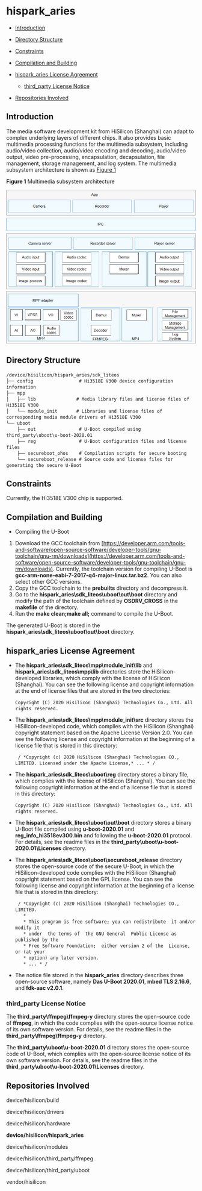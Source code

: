 # hispark\_aries<a name="EN-US_TOPIC_0000001083397464"></a>

-   [Introduction](#section11660541593)
-   [Directory Structure](#section161941989596)
-   [Constraints](#section119744591305)
-   [Compilation and Building](#section137768191623)
-   [hispark\_aries License Agreement](#section1312121216216)
    -   [third\_party License Notice](#section129654513264)

-   [Repositories Involved](#section1371113476307)

## Introduction<a name="section11660541593"></a>

The media software development kit from HiSilicon \(Shanghai\) can adapt to complex underlying layers of different chips. It also provides basic multimedia processing functions for the multimedia subsystem, including audio/video collection, audio/video encoding and decoding, audio/video output, video pre-processing, encapsulation, decapsulation, file management, storage management, and log system. The multimedia subsystem architecture is shown as  [Figure 1](#fig4460722185514)

**Figure  1**  Multimedia subsystem architecture<a name="fig4460722185514"></a>  


![](figures/en-us_image_0000001133374179.png)

## Directory Structure<a name="section161941989596"></a>

```
/device/hisilicon/hispark_aries/sdk_liteos
├── config                 # Hi3518E V300 device configuration information
├── mpp
│   ├── lib               # Media library files and license files of Hi3518E V300
│   └── module_init       # Libraries and license files of corresponding media module drivers of Hi3518E V300
└── uboot
    ├── out                # U-Boot compiled using third_party\uboot\u-boot-2020.01
    ├── reg                # U-Boot configuration files and license files
    ├── secureboot_ohos    # Compilation scripts for secure booting
    └── secureboot_release # Source code and license files for generating the secure U-Boot
```

## Constraints<a name="section119744591305"></a>

Currently, the Hi3518E V300 chip is supported.

## Compilation and Building<a name="section137768191623"></a>

-   Compiling the U-Boot

1.  Download the GCC toolchain from  [https://developer.arm.com/tools-and-software/open-source-software/developer-tools/gnu-toolchain/gnu-rm/downloads](https://developer.arm.com/tools-and-software/open-source-software/developer-tools/gnu-toolchain/gnu-rm/downloads). Currently, the toolchain version for compiling U-Boot is  **gcc-arm-none-eabi-7-2017-q4-major-linux.tar.bz2**. You can also select other GCC versions.
2.  Copy the GCC toolchain to the  **prebuilts**  directory and decompress it.
3.  Go to the  **hispark\_aries\\sdk\_liteos\\uboot\\out\\boot**  directory and modify the path of the toolchain defined by  **OSDRV\_CROSS**  in the  **makefile**  of the directory.
4.  Run the  **make clean;make all;**  command to compile the U-Boot.

The generated U-Boot is stored in the  **hispark\_aries\\sdk\_liteos\\uboot\\out\\boot**  directory.

## hispark\_aries License Agreement <a name="section1312121216216"></a>

-   The  **hispark\_aries\\sdk\_liteos\\mpp\\module\_init\\lib**  and  **hispark\_aries\\sdk\_liteos\\mpp\\lib**  directories store the HiSilicon-developed libraries, which comply with the license of HiSilicon \(Shanghai\). You can see the following license and copyright information at the end of license files that are stored in the two directories:

    ```
    Copyright (C) 2020 Hisilicon (Shanghai) Technologies Co., Ltd. All rights reserved.
    ```

-   The  **hispark\_aries\\sdk\_liteos\\mpp\\module\_init\\src**  directory stores the HiSilicon-developed code, which complies with the HiSilicon \(Shanghai\) copyright statement based on the Apache License Version 2.0. You can see the following license and copyright information at the beginning of a license file that is stored in this directory:

    ```
     / *Copyright (c) 2020 HiSilicon (Shanghai) Technologies CO., LIMITED. Licensed under the Apache License,* ... * / 
    ```

-   The  **hispark\_aries\\sdk\_liteos\\uboot\\reg**  directory stores a binary file, which complies with the license of HiSilicon \(Shanghai\). You can see the following copyright information at the end of a license file that is stored in this directory:

    ```
    Copyright (C) 2020 Hisilicon (Shanghai) Technologies Co., Ltd. All rights reserved.
    ```

-   The  **hispark\_aries\\sdk\_liteos\\uboot\\out\\boot**  directory stores a binary U-Boot file compiled using  **u-boot-2020.01**  and  **reg\_info\_hi3518ev300.bin**  and following the  **u-boot-2020.01**  protocol. For details, see the readme files in the  **third\_party\\uboot\\u-boot-2020.01\\Licenses**  directory.
-   The  **hispark\_aries\\sdk\_liteos\\uboot\\secureboot\_release**  directory stores the open-source code of the secure U-Boot, in which the HiSilicon-developed code complies with the HiSilicon \(Shanghai\) copyright statement based on the GPL license. You can see the following license and copyright information at the beginning of a license file that is stored in this directory:

    ```
     / *Copyright (c) 2020 HiSilicon (Shanghai) Technologies CO., LIMITED. 
       *
       * This program is free software; you can redistribute  it and/or modify it
       * under  the terms of  the GNU General  Public License as published by the
       * Free Software Foundation;  either version 2 of the  License, or (at your
       * option) any later version.
       * ... * / 
    ```

-   The notice file stored in the  **hispark\_aries**  directory describes three open-source software, namely  **Das U-Boot 2020.01**,  **mbed TLS 2.16.6**, and  **fdk-aac v2.0.1**.

### third\_party License Notice<a name="section129654513264"></a>

The  **third\_party\\ffmpeg\\ffmpeg-y**  directory stores the open-source code of  **ffmpeg**, in which the code complies with the open-source license notice of its own software version. For details, see the readme files in the  **third\_party\\ffmpeg\\ffmpeg-y**  directory.

The  **third\_party\\uboot\\u-boot-2020.01**  directory stores the open-source code of U-Boot, which complies with the open-source license notice of its own software version. For details, see the readme files in the  **third\_party\\uboot\\u-boot-2020.01\\Licenses**  directory.

## Repositories Involved<a name="section1371113476307"></a>

device/hisilicon/build

device/hisilicon/drivers

device/hisilicon/hardware

**device/hisilicon/hispark\_aries**

device/hisilicon/modules

device/hisilicon/third\_party/ffmpeg

device/hisilicon/third\_party/uboot

vendor/hisilicon


